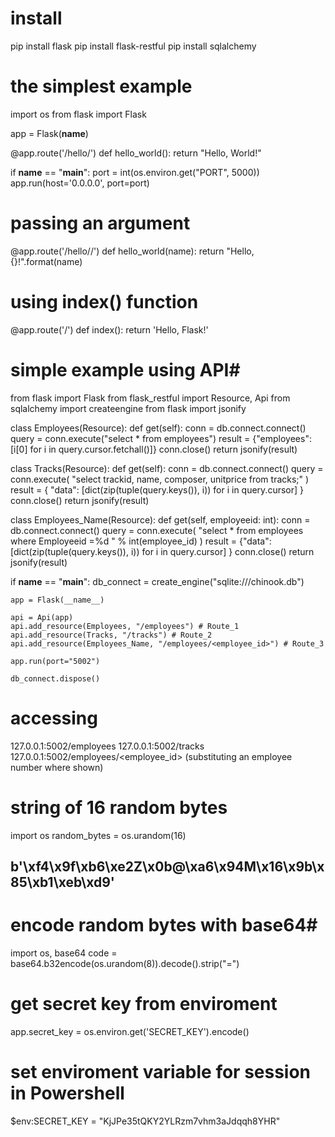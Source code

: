 # install #
pip install flask
pip install flask-restful
pip install sqlalchemy

# the simplest example #
import os
from flask import Flask

app = Flask(__name__)

@app.route('/hello/')
def hello_world():
    return "Hello, World!"

if __name__ == "__main__":
    port = int(os.environ.get("PORT", 5000))
    app.run(host='0.0.0.0', port=port)

# passing an argument #
@app.route('/hello/<name>/')
def hello_world(name):
    return "Hello, {}!".format(name)
	
# using index() function #
@app.route('/')
def index():
	return 'Hello, Flask!'


# simple example using API#
from flask import Flask
from flask_restful import Resource, Api 
from sqlalchemy import createengine 
from flask import jsonify

class Employees(Resource): 
    def get(self):
        conn = db.connect.connect() 
        query = conn.execute("select * from employees")
        result = {"employees": [i[0] for i in query.cursor.fetchall()]}
        conn.close() 
        return jsonify(result)

class Tracks(Resource): 
    def get(self): 
        conn = db.connect.connect() 
        query = conn.execute( "select trackid, name, composer, unitprice from tracks;"
        )
        result = { "data": [dict(zip(tuple(query.keys()), i)) for i in query.cursor]
        }
        conn.close() 
        return jsonify(result)

class Employees_Name(Resource):
    def get(self, employeeid: int): 
        conn = db.connect.connect() 
        query = conn.execute(
        "select * from employees where Employeeid =%d " % int(employee_id)
        )
        result = {"data": [dict(zip(tuple(query.keys()), i)) for i in query.cursor] }
        conn.close() 
        return jsonify(result)
		
if __name__ == "__main__":
    db_connect = create_engine("sqlite:///chinook.db")

    app = Flask(__name__)

    api = Api(app)
    api.add_resource(Employees, "/employees") # Route_1
    api.add_resource(Tracks, "/tracks") # Route_2
    api.add_resource(Employees_Name, "/employees/<employee_id>") # Route_3

    app.run(port="5002")

    db_connect.dispose()
	
# accessing #
127.0.0.1:5002/employees
127.0.0.1:5002/tracks
127.0.0.1:5002/employees/<employee_id> (substituting an employee number where shown)


# string of 16 random bytes #
import os
random_bytes = os.urandom(16)
## b'\xf4\x9f\xb6\xe2Z\x0b@\xa6\x94M\x16\x9b\x85\xb1\xeb\xd9'

# encode random bytes with base64#
import os, base64
code = base64.b32encode(os.urandom(8)).decode().strip("=")

# get secret key from enviroment #
app.secret_key = os.environ.get('SECRET_KEY').encode()

# set enviroment variable for session in Powershell #
$env:SECRET_KEY = "KjJPe35tQKY2YLRzm7vhm3aJdqqh8YHR"

